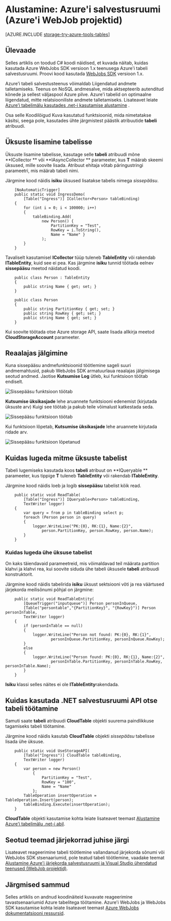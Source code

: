 <properties
    pageTitle="Alustamine: Azure'i salvestusruumi ja Visual Studio ühendatud teenused (WebJob projektid)"
    description="Kuidas alustada, kasutades Azure'i tabelimälu Azure WebJobs Projectis Visual Studio pärast salvestusruumi Visual Studio abil kontoga ühenduse ühendatud teenused"
    services="storage"
    documentationCenter=""
    authors="TomArcher"
    manager="douge"
    editor=""/>

<tags
    ms.service="storage"
    ms.workload="web"
    ms.tgt_pltfrm="vs-getting-started"
    ms.devlang="na"
    ms.topic="article"
    ms.date="07/18/2016"
    ms.author="tarcher"/>

# <a name="getting-started-with-azure-storage-azure-webjob-projects"></a>Alustamine: Azure'i salvestusruumi (Azure'i WebJob projektid)

[AZURE.INCLUDE [storage-try-azure-tools-tables](../../includes/storage-try-azure-tools-tables.md)]

## <a name="overview"></a>Ülevaade

Selles artiklis on toodud C# koodi näidised, et kuvada näitab, kuidas kasutada Azure WebJobs SDK versioon 1.x teenusega Azure'i tabeli salvestusruumi. Proovi kood kasutada [WebJobs SDK](../app-service-web/websites-dotnet-webjobs-sdk.md) versioon 1.x.

Azure'i tabeli salvestusteenus võimaldab Liigendatud andmete talletamiseks. Teenus on NoSQL andmesalve, mida aktsepteerib autenditud kõnede ja sellest väljaspool Azure pilve. Azure'i tabelid on optimaalne liigendatud, mitte relatsiooniliste andmete talletamiseks.  Lisateavet leiate [Azure'i tabelimälu kasutades .net-i kasutamise alustamine](storage-dotnet-how-to-use-tables.md#create-a-table) .

Osa selle Koodilõigud Kuva kasutatud funktsioonid, mida nimetatakse käsitsi, seega pole, kasutades ühte järgmistest päästik atribuutide **tabeli** atribuudi.

## <a name="how-to-add-entities-to-a-table"></a>Üksuste lisamine tabelisse

Üksuste lisamine tabelisse, kasutage selle **tabeli** atribuudi mõne **ICollector<T> ** või **IAsyncCollector<T> ** parameeter, kus **T** määrab skeemi üksused, mille soovite lisada. Atribuut ehitaja võtab päringustringi parameetri, mis määrab tabeli nimi.

Järgmine kood näidis **isiku** üksused lisatakse tabelis nimega *sissepääsu*.

        [NoAutomaticTrigger]
        public static void IngressDemo(
            [Table("Ingress")] ICollector<Person> tableBinding)
        {
            for (int i = 0; i < 100000; i++)
            {
                tableBinding.Add(
                    new Person() {
                        PartitionKey = "Test",
                        RowKey = i.ToString(),
                        Name = "Name" }
                    );
            }
        }

Tavaliselt kasutamisel **ICollector** tüüp tuleneb **TableEntity** või rakendab **ITableEntity**, kuid see ei pea. Kas järgmine **isiku** tunnid töötada eelnev **sissepääsu** meetod näidatud koodi.

        public class Person : TableEntity
        {
            public string Name { get; set; }
        }

        public class Person
        {
            public string PartitionKey { get; set; }
            public string RowKey { get; set; }
            public string Name { get; set; }
        }

Kui soovite töötada otse Azure storage API, saate lisada allkirja meetod **CloudStorageAccount** parameeter.

## <a name="real-time-monitoring"></a>Reaalajas jälgimine

Kuna sissepääsu andmefunktsioonid töötlemine sageli suuri andmemahtusid, pakub WebJobs SDK armatuurlaua reaalajas jälgimisega seotud andmed. Jaotise **Kutsumise Log** ütleb, kui funktsioon töötab endiselt.

![Sissepääsu funktsioon töötab](./media/vs-storage-webjobs-getting-started-tables/ingressrunning.png)

**Kutsumise üksikasjade** lehe aruannete funktsiooni edenemist (kirjutada üksuste arv) Kuigi see töötab ja pakub teile võimalust katkestada seda.

![Sissepääsu funktsioon töötab](./media/vs-storage-webjobs-getting-started-tables/ingressprogress.png)

Kui funktsioon lõpetab, **Kutsumise üksikasjade** lehe aruannete kirjutada ridade arv.

![Sissepääsu funktsioon lõpetanud](./media/vs-storage-webjobs-getting-started-tables/ingresssuccess.png)

## <a name="how-to-read-multiple-entities-from-a-table"></a>Kuidas lugeda mitme üksuste tabelist

Tabeli lugemiseks kasutada koos **tabeli** atribuut on **IQueryable<T> ** parameeter, kus tippige **T** tuleneb **TableEntity** või rakendab **ITableEntity**.

Järgmine kood näidis loeb ja logib **sissepääsu** tabelist kõik read.

        public static void ReadTable(
            [Table("Ingress")] IQueryable<Person> tableBinding,
            TextWriter logger)
        {
            var query = from p in tableBinding select p;
            foreach (Person person in query)
            {
                logger.WriteLine("PK:{0}, RK:{1}, Name:{2}",
                    person.PartitionKey, person.RowKey, person.Name);
            }
        }

### <a name="how-to-read-a-single-entity-from-a-table"></a>Kuidas lugeda ühe üksuse tabelist

On kaks täiendavaid parameetreid, mis võimaldavad teil määrata partition klahvi ja klahvi rea, kui soovite siduda ühe tabeli üksusele **tabeli** atribuudi konstruktorit.

Järgmine kood näidis tabelirida **isiku** üksust sektsiooni võti ja rea väärtused järjekorda meilisõnumi põhjal on järgmine:  

        public static void ReadTableEntity(
            [QueueTrigger("inputqueue")] Person personInQueue,
            [Table("persontable","{PartitionKey}", "{RowKey}")] Person personInTable,
            TextWriter logger)
        {
            if (personInTable == null)
            {
                logger.WriteLine("Person not found: PK:{0}, RK:{1}",
                        personInQueue.PartitionKey, personInQueue.RowKey);
            }
            else
            {
                logger.WriteLine("Person found: PK:{0}, RK:{1}, Name:{2}",
                        personInTable.PartitionKey, personInTable.RowKey, personInTable.Name);
            }
        }


**Isiku** klassi selles näites ei ole **ITableEntity**rakendada.

## <a name="how-to-use-the-net-storage-api-directly-to-work-with-a-table"></a>Kuidas kasutada .NET salvestusruumi API otse tabeli töötamine

Samuti saate **tabeli** atribuudi **CloudTable** objekti suurema paindlikkuse tagamiseks tabeli töötamine.

Järgmine kood näidis kasutab **CloudTable** objekti *sissepääsu* tabelisse lisada ühe üksuse.

        public static void UseStorageAPI(
            [Table("Ingress")] CloudTable tableBinding,
            TextWriter logger)
        {
            var person = new Person()
                {
                    PartitionKey = "Test",
                    RowKey = "100",
                    Name = "Name"
                };
            TableOperation insertOperation = TableOperation.Insert(person);
            tableBinding.Execute(insertOperation);
        }

**CloudTable** objekti kasutamise kohta leiate lisateavet teemast [Alustamine Azure'i tabelimälu .net-i abil](storage-dotnet-how-to-use-tables.md).

## <a name="related-topics-covered-by-the-queues-how-to-article"></a>Seotud teemad järjekorrad juhise järgi

Lisateavet reageerimine tabeli töötlemine vallandanud järjekorda sõnumi või WebJobs SDK stsenaariumid, pole teatud tabeli töötlemine, vaadake teemat [Alustamine Azure'i järjekorda salvestusruumi ja Visual Studio ühendatud teenused (WebJob projektid)](vs-storage-webjobs-getting-started-queues.md).



## <a name="next-steps"></a>Järgmised sammud

Selles artiklis on andnud koodinäiteid kuvavate reageerimine tavastsenaariumid Azure tabelitega töötamine. Azure'i WebJobs ja WebJobs SDK kasutamise kohta leiate lisateavet teemast [Azure WebJobs dokumentatsiooni ressursid](http://go.microsoft.com/fwlink/?linkid=390226).
